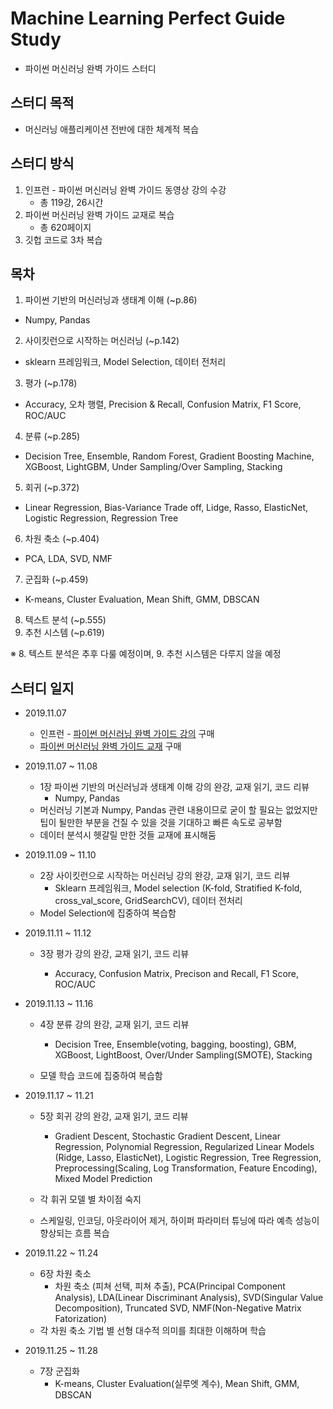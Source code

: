 # Machine Learning Perfect Guide Study

- 파이썬 머신러닝 완벽 가이드 스터디

## 스터디 목적

- 머신러닝 애플리케이션 전반에 대한 체계적 복습

## 스터디 방식

1. 인프런 - 파이썬 머신러닝 완벽 가이드 동영상 강의 수강
   - 총 119강, 26시간
2. 파이썬 머신러닝 완벽 가이드 교재로 복습
   - 총 620페이지
3. 깃헙 코드로 3차 복습

## 목차

1. 파이썬 기반의 머신러닝과 생태계 이해 (~p.86)

- Numpy, Pandas

2. 사이킷런으로 시작하는 머신러닝 (~p.142)

- sklearn 프레임워크, Model Selection, 데이터 전처리

3. 평가 (~p.178)

- Accuracy, 오차 행렬, Precision & Recall, Confusion Matrix, F1 Score, ROC/AUC

4. 분류 (~p.285)

- Decision Tree, Ensemble, Random Forest, Gradient Boosting Machine, XGBoost, LightGBM, Under Sampling/Over Sampling, Stacking

5. 회귀 (~p.372)

- Linear Regression, Bias-Variance Trade off, Lidge, Rasso, ElasticNet, Logistic Regression, Regression Tree

6. 차원 축소 (~p.404)

- PCA, LDA, SVD, NMF

7. 군집화 (~p.459)

- K-means, Cluster Evaluation, Mean Shift, GMM, DBSCAN

8. 텍스트 분석 (~p.555)
9. 추천 시스템 (~p.619)

※ 8. 텍스트 분석은 추후 다룰 예정이며, 9. 추천 시스템은 다루지 않을 예정

## 스터디 일지

- 2019.11.07
  - 인프런 - [파이썬 머신러닝 완벽 가이드 강의]( [https://www.inflearn.com/course/%ED%8C%8C%EC%9D%B4%EC%8D%AC-%EB%A8%B8%EC%8B%A0%EB%9F%AC%EB%8B%9D-%EC%99%84%EB%B2%BD%EA%B0%80%EC%9D%B4%EB%93%9C#](https://www.inflearn.com/course/파이썬-머신러닝-완벽가이드#) ) 구매
  - [파이썬 머신러닝 완벽 가이드 교재]( http://www.yes24.com/Product/Goods/69752484?scode=032&OzSrank=1 ) 구매
  
- 2019.11.07 ~ 11.08
  - 1장  파이썬 기반의 머신러닝과 생태계 이해 강의 완강, 교재 읽기, 코드 리뷰
    - Numpy, Pandas
  - 머신러닝 기본과 Numpy, Pandas 관련 내용이므로 굳이 할 필요는 없었지만 팁이 될만한 부분을 건질 수 있을 것을 기대하고 빠른 속도로 공부함
  - 데이터 분석시 헷갈릴 만한 것들 교재에 표시해둠
  
- 2019.11.09 ~ 11.10
  - 2장  사이킷런으로 시작하는 머신러닝 강의 완강, 교재 읽기, 코드 리뷰
    - Sklearn 프레임워크, Model selection (K-fold, Stratified K-fold, cross_val_score, GridSearchCV), 데이터 전처리
  - Model Selection에 집중하여 복습함
  
- 2019.11.11 ~ 11.12

  - 3장  평가 강의 완강, 교재 읽기, 코드 리뷰

    - Accuracy, Confusion Matrix, Precison and Recall, F1 Score, ROC/AUC


- 2019.11.13 ~ 11.16

  - 4장  분류 강의 완강, 교재 읽기, 코드 리뷰

    - Decision Tree, Ensemble(voting, bagging, boosting), GBM, XGBoost, LightBoost, Over/Under Sampling(SMOTE), Stacking
  - 모델 학습 코드에 집중하여 복습함
- 2019.11.17 ~ 11.21

  - 5장  회귀 강의 완강, 교재 읽기, 코드 리뷰
  
    - Gradient Descent, Stochastic Gradient Descent, Linear Regression, Polynomial Regression, Regularized Linear Models (Ridge, Lasso, ElasticNet), Logistic Regression, Tree Regression, Preprocessing(Scaling, Log Transformation, Feature Encoding), Mixed Model Prediction
  - 각 휘귀 모델 별 차이점 숙지
  - 스케일링, 인코딩, 아웃라이어 제거, 하이퍼 파라미터 튜닝에 따라 예측 성능이 향상되는 흐름 복습
- 2019.11.22 ~ 11.24
  - 6장  차원 축소
    - 차원 축소 (피쳐 선택, 피쳐 추출), PCA(Principal Component Analysis), LDA(Linear Discriminant Analysis), SVD(Singular Value Decomposition), Truncated SVD, NMF(Non-Negative Matrix Fatorization)
  - 각 차원 축소 기법 별 선형 대수적 의미를 최대한 이해하며 학습
- 2019.11.25 ~ 11.28
  - 7장  군집화
    - K-means, Cluster Evaluation(실루엣 계수), Mean Shift, GMM, DBSCAN
